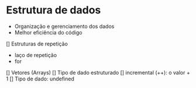 # Estrutura de dados

- Organização e gerenciamento dos dados
- Melhor eficiência do código

[] Estruturas de repetição
- laço de repetição
- for

[] Vetores (Arrays)
[] Tipo de dado estruturado
[] incremental (++): o valor + 1
[] Tipo de dado: undefined
